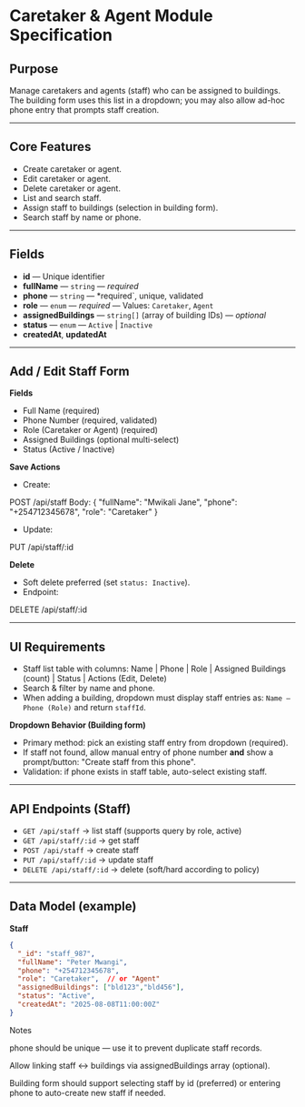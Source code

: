 # Caretaker & Agent Module Specification

## Purpose
Manage caretakers and agents (staff) who can be assigned to buildings. The building form uses this list in a dropdown; you may also allow ad-hoc phone entry that prompts staff creation.

---

## Core Features
- Create caretaker or agent.
- Edit caretaker or agent.
- Delete caretaker or agent.
- List and search staff.
- Assign staff to buildings (selection in building form).
- Search staff by name or phone.

---

## Fields
- **id** — Unique identifier
- **fullName** — `string` — *required*
- **phone** — `string` — *required`, unique, validated
- **role** — `enum` — *required* — Values: `Caretaker`, `Agent`
- **assignedBuildings** — `string[]` (array of building IDs) — *optional*
- **status** — `enum` — `Active` | `Inactive`
- **createdAt**, **updatedAt**

---

## Add / Edit Staff Form
**Fields**
- Full Name (required)
- Phone Number (required, validated)
- Role (Caretaker or Agent) (required)
- Assigned Buildings (optional multi-select)
- Status (Active / Inactive)

**Save Actions**
- Create:

POST /api/staff Body: { "fullName": "Mwikali Jane", "phone": "+254712345678", "role": "Caretaker" }

- Update:

PUT /api/staff/:id

**Delete**
- Soft delete preferred (set `status: Inactive`).
- Endpoint:

DELETE /api/staff/:id

---

## UI Requirements
- Staff list table with columns: Name | Phone | Role | Assigned Buildings (count) | Status | Actions (Edit, Delete)
- Search & filter by name and phone.
- When adding a building, dropdown must display staff entries as: `Name — Phone (Role)` and return `staffId`.

**Dropdown Behavior (Building form)**
- Primary method: pick an existing staff entry from dropdown (required).
- If staff not found, allow manual entry of phone number **and** show a prompt/button: "Create staff from this phone".
- Validation: if phone exists in staff table, auto-select existing staff.

---

## API Endpoints (Staff)
- `GET /api/staff` → list staff (supports query by role, active)
- `GET /api/staff/:id` → get staff
- `POST /api/staff` → create staff
- `PUT /api/staff/:id` → update staff
- `DELETE /api/staff/:id` → delete (soft/hard according to policy)

---

## Data Model (example)
**Staff**
```json
{
  "_id": "staff_987",
  "fullName": "Peter Mwangi",
  "phone": "+254712345678",
  "role": "Caretaker",  // or "Agent"
  "assignedBuildings": ["bld123","bld456"],
  "status": "Active",
  "createdAt": "2025-08-08T11:00:00Z"
}
```

Notes

phone should be unique — use it to prevent duplicate staff records.

Allow linking staff ↔ buildings via assignedBuildings array (optional).

Building form should support selecting staff by id (preferred) or entering phone to auto-create new staff if needed.
